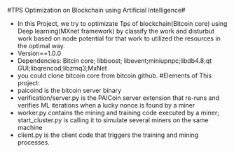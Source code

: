 
#TPS Optimization on Blockchain using Artificial Intelligence#
* In this Project, we try to optimizate Tps of blockchain(Bitcoin core) using Deep learning(MXnet framework) by classify the work and disturbut work based 
  on node potential for that work to utilized the resources in the optimal way.
* Version==1.0.0
* Dependencies: Bitcin core; libboost; libevent;miniupnpc;libdb4.8;qt GUI;libqrencod;libzmq3;MxNet 
* you could clone bitcoin core from bitcoin github. 
#Elements of This project:
* paicoind is the bitcoin server binary
* verification/server.py is the PAICoin server extension that re-runs and verifies ML iterations when a lucky nonce is found by a miner
* worker.py contains the mining and training code executed by a miner; start_cluster.py is calling it to simulate several miners on the same machine
* client.py is the client code that triggers the training and mining processes.

